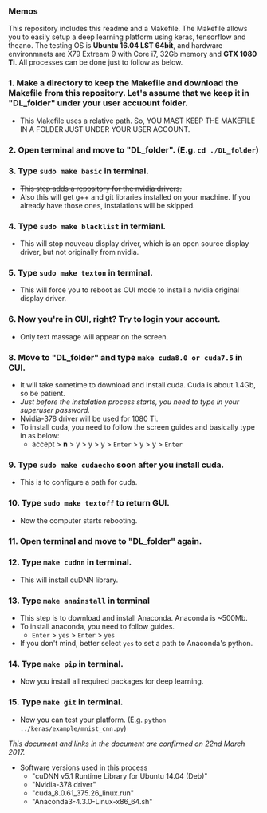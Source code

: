### Memos
This repository includes this readme and a Makefile.  The Makefile allows you to easily setup a deep learning platform using keras, tensorflow and theano.  The testing OS is **Ubuntu 16.04 LST 64bit**, and hardware environmnets are X79 Extream 9 with Core i7, 32Gb memory and **GTX 1080 Ti**.  All processes can be done just to follow as below.

### 1. Make a directory to keep the Makefile and download the Makefile from this repository.  Let's assume that we keep it in "DL_folder" under your user accuount folder.

  - This Makefile uses a relative path.  So, YOU MAST KEEP THE MAKEFILE IN A FOLDER JUST UNDER YOUR USER ACCOUNT. 

### 2. Open terminal and move to "DL_folder". (E.g. ```cd ./DL_folder```)

### 3. Type ```sudo make basic``` in terminal.
  - ~~This step adds a repository for the nvidia drivers.~~
  - Also this will get g++ and git libraries installed on your machine.  If you already have those ones, instalations will be skipped.

### 4. Type ```sudo make blacklist``` in termianl.

  - This will stop nouveau display driver, which is an open source display driver, but not originally from nvidia.
  
### 5. Type ```sudo make texton``` in terminal.

  - This will force you to reboot as CUI mode to install a nvidia original display driver.
  
### 6. Now you're in CUI, right?  Try to login your account.

  - Only text massage will appear on the screen.

### 8. Move to "DL_folder" and type ```make cuda8.0 or cuda7.5``` in CUI.

  - It will take sometime to download and install cuda.  Cuda is about 1.4Gb, so be patient.
  - *Just before the instalation process starts, you need to type in your superuser password.*
  - Nvidia-378 driver will be used for 1080 Ti.
  - To install cuda, you need to follow the screen guides and basically type in as below:
    -   accept > **n** > y > y > y > ```Enter``` > y > y > ```Enter```

### 9. Type ```sudo make cudaecho``` soon after you install cuda.

  - This is to configure a path for cuda. 
  
### 10. Type ```sudo make textoff``` to return GUI.

  - Now the computer starts rebooting.
  
### 11. Open terminal and move to "DL_folder" again.

### 12. Type ```make cudnn``` in terminal.

  - This will install cuDNN library.

### 13. Type ```make anainstall``` in terminal

  - This step is to download and install Anaconda.  Anaconda is ~500Mb.
  - To install anaconda, you need to follow guides.
    - ```Enter``` >  ```yes``` > ```Enter``` > ```yes```
  - If you don't mind, better select ```yes``` to set a path to Anaconda's python.

### 14. Type ```make pip``` in terminal.

  - Now you install all required packages for deep learning.

### 15. Type ```make git``` in terminal.

  - Now you can test your platform. (E.g. ```python ../keras/example/mnist_cnn.py```)


*This document and links in the document are confirmed on 22nd March 2017.*

- Software versions used in this process
  - "cuDNN v5.1 Runtime Library for Ubuntu 14.04 (Deb)"
  - "Nvidia-378 driver"
  - "cuda_8.0.61_375.26_linux.run"
  - "Anaconda3-4.3.0-Linux-x86_64.sh"

